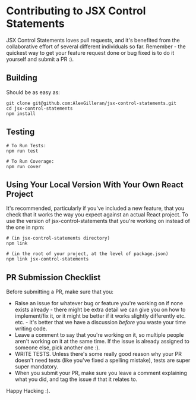 # Contributing to JSX Control Statements

JSX Control Statements loves pull requests, and it's benefited from the collaborative effort of several different individuals so far. Remember - the quickest way to get your feature request done or bug fixed is to do it yourself and submit a PR :).

## Building

Should be as easy as:
```
git clone git@github.com:AlexGilleran/jsx-control-statements.git
cd jsx-control-statements
npm install
```

## Testing
```
# To Run Tests:
npm run test

# To Run Coverage:
npm run cover
```

## Using Your Local Version With Your Own React Project
It's recommended, particularly if you've included a new feature, that you check that it works the way you expect against an actual React project. To use the version of jsx-control-statements that you're working on instead of the one in npm:

```
# (in jsx-control-statements directory)
npm link

# (in the root of your project, at the level of package.json)
npm link jsx-control-statements
```

## PR Submission Checklist
Before submitting a PR, make sure that you:
- Raise an issue for whatever bug or feature you're working on if none exists already - there might be extra detail we can give you on how to implement/fix it, or it might be better if it works slightly differently etc. etc. - it's better that we have a discussion *before* you waste your time writing code.
- Leave a comment to say that you're working on it, so multiple people aren't working on it at the same time. If the issue is already assigned to someone else, pick another one :).
- WRITE TESTS. Unless there's some really good reason why your PR doesn't need tests (like you've fixed a spelling mistake), tests are super super mandatory.
- When you submit your PR, make sure you leave a comment explaining what you did, and tag the issue # that it relates to.

Happy Hacking :).
